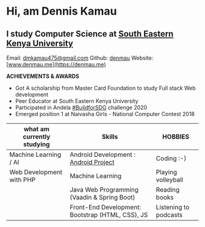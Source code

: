 # Hi, am Dennis Kamau
## I study Computer Science at [South Eastern Kenya University](https://www.seku.ac.ke/)

Email: dmkamau475@gmail.com
Github: [denmau](https://github.com/denmau)
Website: [www.denmau.me](https://denmau.me)


**ACHIEVEMENTS & AWARDS**
* Got A scholarship from Master Card Foundation to study Full stack Web development
* Peer Educator at South Eastern Kenya University
* Participated in Andela [#BuildforSDG](https://buildforsdg.andela.com/) challenge 2020
* Emerged position 1 at Naivasha Girls - National Computer Contest 2018

| **what am currently studying** | **Skills** | **HOBBIES** |
| ----------- | ----------- | ----------- |
| Machine Learning / AI | Android Development : [Android Project](https://github.com/denmau/foodfit)| Coding :-) |
| Web Development with PHP | Machine Learning | Playing volleyball |
| | Java Web Programming (Vaadin & Spring Boot) | Reading books |
| | Front-End Development: Bootstrap (HTML, CSS), JS | Listening to podcasts |